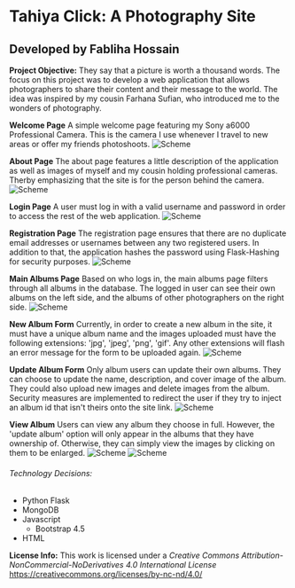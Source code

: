 # Tahiya Click: A Photography Site
## Developed by Fabliha Hossain

**Project Objective:** They say that a picture is worth a thousand words. The focus on this project was to develop a web application that allows photographers to share their content and their message to the world. The idea was inspired by my cousin Farhana Sufian, who introduced me to the wonders of photography.

**Welcome Page** A simple welcome page featuring my Sony a6000 Professional Camera. This is the camera I use whenever I travel to new areas or offer my friends photoshoots. 
![Scheme](application/static/images/Welcome_Page.png)

**About Page** The about page features a little description of the application as well as images of myself and my cousin holding professional cameras. Therby emphasizing that the site is for the person behind the camera. 
![Scheme](application/static/images/About_Page.png)

**Login Page** A user must log in with a valid username and password in order to access the rest of the web application. 
![Scheme](application/static/images/Login_Page.png)

**Registration Page** The registration page ensures that there are no duplicate email addresses or usernames between any two registered users. In addition to that, the application hashes the password using Flask-Hashing for security purposes. 
![Scheme](application/static/images/Registration_Page.png)

**Main Albums Page** Based on who logs in, the main albums page filters through all albums in the database. The logged in user can see their own albums on the left side, and the albums of other photographers on the right side. 
![Scheme](application/static/images/Main_Albums_Page.png)

**New Album Form** Currently, in order to create a new album in the site, it must have a unique album name and the images uploaded must have the following extensions: 'jpg', 'jpeg', 'png', 'gif'. Any other extensions will flash an error message for the form to be uploaded again. 
![Scheme](application/static/images/New_Album_Form.png)

**Update Album Form** Only album users can update their own albums. They can choose to update the name, description, and cover image of the album. They could also upload new images and delete images from the album. Security measures are implemented to redirect the user if they try to inject an album id that isn't theirs onto the site link. 
![Scheme](application/static/images/Update_Album_Form.png)

**View Album** Users can view any album they choose in full. However, the 'update album' option will only appear in the albums that they have ownership of. Otherwise, they can simply view the images by clicking on them to be enlarged. 
![Scheme](application/static/images/View_Album_Page.png)
![Scheme](application/static/images/Enlarge_Example.png)

###### Technology Decisions:
* Python Flask
* MongoDB 
* Javascript
	* Bootstrap 4.5
* HTML 


**License Info:** This work is licensed under a *Creative Commons Attribution-NonCommercial-NoDerivatives 4.0 International License*
https://creativecommons.org/licenses/by-nc-nd/4.0/